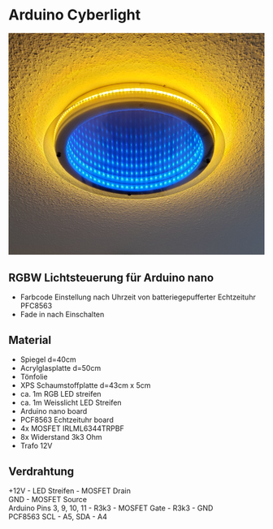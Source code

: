 # Arduino Cyberlight

![Bild](lampe.jpg) 

## RGBW Lichtsteuerung für Arduino nano
- Farbcode Einstellung nach Uhrzeit von batteriegepufferter Echtzeituhr PFC8563
- Fade in nach Einschalten

## Material
- Spiegel d=40cm
- Acrylglasplatte d=50cm
- Tönfolie
- XPS Schaumstoffplatte d=43cm x 5cm
- ca. 1m RGB LED streifen
- ca. 1m Weisslicht LED Streifen
- Arduino nano board
- PCF8563 Echtzeituhr board
- 4x MOSFET IRLML6344TRPBF
- 8x Widerstand 3k3 Ohm 
- Trafo 12V

## Verdrahtung
+12V - LED Streifen - MOSFET Drain  
GND - MOSFET Source  
Arduino Pins 3, 9, 10, 11 - R3k3 - MOSFET Gate - R3k3 - GND  
PCF8563 SCL - A5, SDA - A4  

